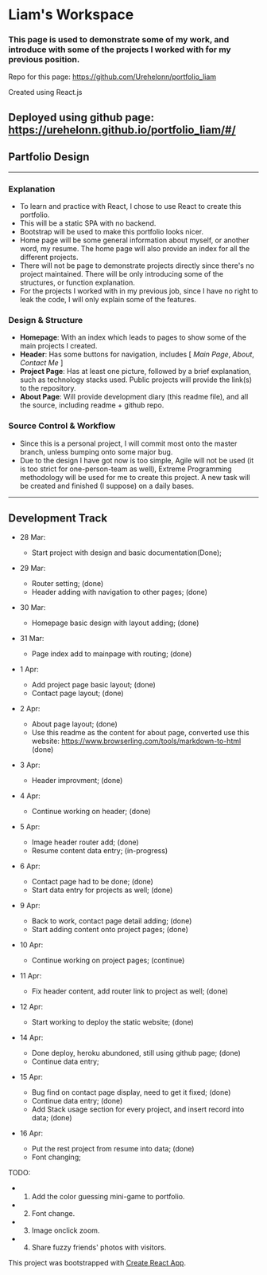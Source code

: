 # Liam's Workspace

### This page is used to demonstrate some of my work, and introduce with some of the projects I worked with for my previous position.

Repo for this page: https://github.com/Urehelonn/portfolio_liam

Created using React.js
<!-- Deployed using heroku: https://urehelonn-portfolio.herokuapp.com/ -->
Deployed using github page: https://urehelonn.github.io/portfolio_liam/#/
---

## Partfolio Design
---

### Explanation

* To learn and practice with React, I chose to use React to create this portfolio.
* This will be a static SPA with no backend.
* Bootstrap will be used to make this portfolio looks nicer.
* Home page will be some general information about myself, or another word, my resume. The home page will also provide an index for all the different projects.
* There will not be page to demonstrate projects directly since there's no project maintained. There will be only introducing some of the structures, or function explanation.
* For the projects I worked with in my previous job, since I have no right to leak the code, I will only explain some of the features.

### Design & Structure

* **Homepage**: With an index which leads to pages to show some of the main projects I created.
* **Header**: Has some buttons for navigation, includes [ *Main Page*, *About*, *Contact Me* ]
* **Project Page**: Has at least one picture, followed by a brief explanation, such as technology stacks used. Public projects will provide the link(s) to the repository.
* **About Page**: Will provide development diary (this readme file), and all the source, including readme + github repo.

### Source Control & Workflow

* Since this is a personal project, I will commit most onto the master branch, unless bumping onto some major bug.
* Due to the design I have got now is too simple, Agile will not be used (it is too strict for one-person-team as well), Extreme Programming methodology will be used for me to create this project. A new task will be created and finished (I suppose) on a daily bases. 

---
## Development Track

- 28 Mar: 
    - Start project with design and basic documentation(Done);

- 29 Mar:
    - Router setting; (done)
    - Header adding with navigation to other pages;  (done)

- 30 Mar: 
    - Homepage basic design with layout adding; (done)

- 31 Mar:
    - Page index add to mainpage with routing; (done)

- 1 Apr:
    - Add project page basic layout; (done)
    - Contact page layout; (done)

- 2 Apr:
    - About page layout; (done)
    - Use this readme as the content for about page, converted use this website:
        https://www.browserling.com/tools/markdown-to-html (done)

- 3 Apr:
    - Header improvment; (done)

- 4 Apr:
    - Continue working on header; (done)

- 5 Apr:
    - Image header router add; (done)
    - Resume content data entry; (in-progress)

- 6 Apr:
    - Contact page had to be done; (done)
    - Start data entry for projects as well; (done)

- 9 Apr:
    - Back to work, contact page detail adding; (done)
    - Start adding content onto project pages; (done)

- 10 Apr:
    - Continue working on project pages; (continue)

- 11 Apr:
    - Fix header content, add router link to project as well; (done)

- 12 Apr:
    - Start working to deploy the static website; (done)

- 14 Apr:
    - Done deploy, heroku abundoned, still using github page; (done)
    - Continue data entry;

- 15 Apr:
    - Bug find on contact page display, need to get it fixed; (done)
    - Continue data entry; (done)
    - Add Stack usage section for every project, and insert record into data; (done)

- 16 Apr:
    - Put the rest project from resume into data; (done)
    - Font changing;


TODO: 
- 1. Add the color guessing mini-game to portfolio.
- 2. Font change.
- 3. Image onclick zoom.
- 4. Share fuzzy friends' photos with visitors.


This project was bootstrapped with [Create React App](https://github.com/facebook/create-react-app).
